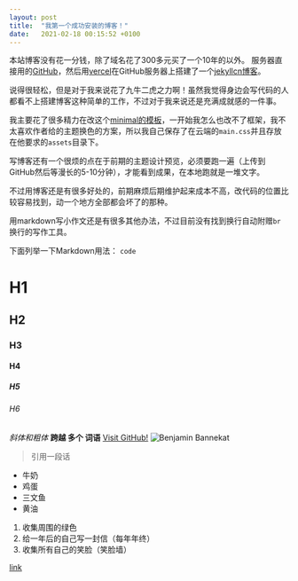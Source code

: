 ```yaml
---
layout: post
title:  "我第一个成功安装的博客！"
date:   2021-02-18 00:15:52 +0100
---
```

本站博客没有花一分钱，除了域名花了300多元买了一个10年的以外。
服务器直接用的[GitHub](http://GitHub.com)，然后用[vercel](vercel.com)在GitHub服务器上搭建了一个[jekyllcn博客](http://jekyllcn.com)。<br>

说得很轻松，但是对于我来说花了九牛二虎之力啊！虽然我觉得身边会写代码的人都看不上搭建博客这种简单的工作，不过对于我来说还是充满成就感的一件事。<br>

<!--more-->

我主要花了很多精力在改这个[minimal的模板](https://github.com/jekyll/minima)，一开始我怎么也改不了框架，我不太喜欢作者给的主题换色的方案，所以我自己保存了在云端的`main.css`并且存放在他要求的`assets`目录下。<br>

写博客还有一个很烦的点在于前期的主题设计预览，必须要跑一遍（上传到GitHub然后等漫长的5-10分钟），才能看到成果，在本地跑就是一堆文字。<br>

不过用博客还是有很多好处的，前期麻烦后期维护起来成本不高，改代码的位置比较容易找到，动一个地方全部都会坏了的那种。<br>

用markdown写小作文还是有很多其他办法，不过目前没有找到换行自动附赠`br` 换行的写作工具。<br>

下面列举一下Markdown用法：
`code`

# H1 
## H2 
### H3
#### H4
##### H5
###### H6
_斜体和粗体_
**跨越 多个 词语**
[Visit GitHub!](www.github.com)
![Benjamin Bannekat](https://octodex.github.com/images/bannekat.png)
> 引用一段话
* 牛奶
* 鸡蛋
 * 三文鱼
* 黄油
1. 收集周围的绿色
2. 给一年后的自己写一封信（每年年终）
3. 收集所有自己的笑脸（笑脸墙）

[link](blog)
